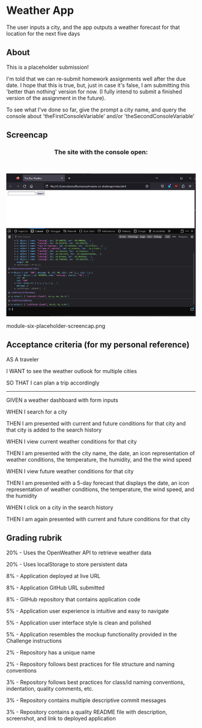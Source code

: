 # Weather App

The user inputs a city, and the app outputs a weather forecast for that location for the next five days

## About

This is a placeholder submission!

I'm told that we can re-submit homework assignments well after the due date. I hope that this is true, but, just in case it's false, I am submitting this 'better than nothing' version for now. (I fully intend to submit a finished version of the assignment in the future).

To see what I've done so far, give the prompt a city name, and query the console about 'theFirstConsoleVariable' and/or 'theSecondConsoleVariable'

## Screencap

<h3 style="text-align: center;">The site with the console open:</h3>
<br />

![consoleish screencap](./images/module-six-placeholder-screencap.png)

module-six-placeholder-screencap.png

## Acceptance criteria (for my personal reference)

AS A traveler

I WANT to see the weather outlook for multiple cities

SO THAT I can plan a trip accordingly

<hr>

GIVEN a weather dashboard with form inputs

WHEN I search for a city

THEN I am presented with current and future conditions for that city and that city is added to the search history

WHEN I view current weather conditions for that city

THEN I am presented with the city name, the date, an icon representation of weather conditions, the temperature, the humidity, and the the wind speed

WHEN I view future weather conditions for that city

THEN I am presented with a 5-day forecast that displays the date, an icon representation of weather conditions, the temperature, the wind speed, and the humidity

WHEN I click on a city in the search history

THEN I am again presented with current and future conditions for that city

## Grading rubrik

20% - Uses the OpenWeather API to retrieve weather data

20% - Uses localStorage to store persistent data

8% - Application deployed at live URL

8% - Application GitHub URL submitted

8% - GitHub repository that contains application code

5% - Application user experience is intuitive and easy to navigate

5% - Application user interface style is clean and polished

5% - Application resembles the mockup functionality provided in the Challenge instructions

2% - Repository has a unique name

2% - Repository follows best practices for file structure and naming conventions

3% - Repository follows best practices for class/id naming conventions, indentation, quality comments, etc.

3% - Repository contains multiple descriptive commit messages

3% - Repository contains a quality README file with description, screenshot, and link to deployed application
